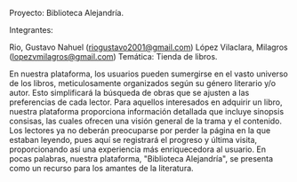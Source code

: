 Proyecto: Biblioteca Alejandría.

Integrantes:

Rio, Gustavo Nahuel (riogustavo2001@gmail.com)
López Vilaclara, Milagros (lopezvmilagros@gmail.com)
Temática: Tienda de libros.

En nuestra plataforma, los usuarios pueden sumergirse en el vasto universo de los libros, meticulosamente organizados según su género literario y/o autor. Esto simplificará la búsqueda de obras que se ajusten a las preferencias de cada lector. Para aquellos interesados en adquirir un libro, nuestra plataforma proporciona información detallada que incluye sinopsis consisas, las cuales ofrecen una visión general de la trama y el contenido. Los lectores ya no deberán preocuparse por perder la página en la que estaban leyendo, pues aquí se registrará el progreso y última visita, proporcionando así una experiencia más enriquecedora al usuario. En pocas palabras, nuestra plataforma, "Biblioteca Alejandría", se presenta como un recurso para los amantes de la literatura.

